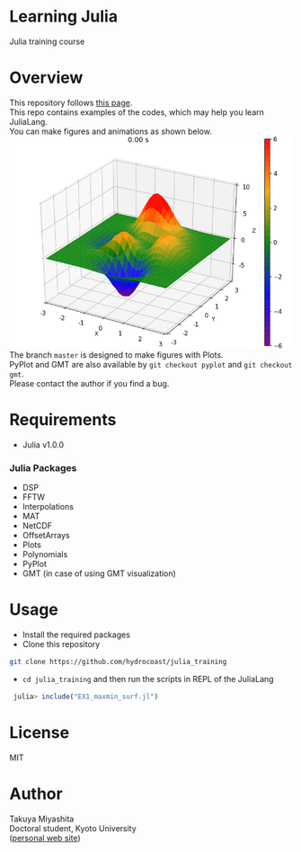 # Learning Julia
Julia training course  

# Overview
This repository follows [this page](https://hydrocoast.jp/index.php?Julia).   
This repo contains examples of the codes, which may help you learn JuliaLang.  
You can make figures and animations as shown below.   
<img src="https://github.com/hydrocoast/julia_training/blob/master/ConAdvEq.gif" width="640">   
The branch `master` is designed to make figures with Plots.  
PyPlot and GMT are also available by `git checkout pyplot` and `git checkout gmt`.   
Please contact the author if you find a bug.  

# Requirements
- Julia v1.0.0
### Julia Packages
- DSP
- FFTW
- Interpolations
- MAT
- NetCDF
- OffsetArrays
- Plots
- Polynomials
- PyPlot
- GMT (in case of using GMT visualization)

# Usage
- Install the required packages   
- Clone this repository
```bash
git clone https://github.com/hydrocoast/julia_training
```
- `cd julia_training` and then run the scripts in REPL of the JuliaLang
```julia
 julia> include("EX1_maxmin_surf.jl")
```

# License
MIT  

# Author
Takuya Miyashita   
Doctoral student, Kyoto University  
([personal web site](https://hydrocoast.jp))  
